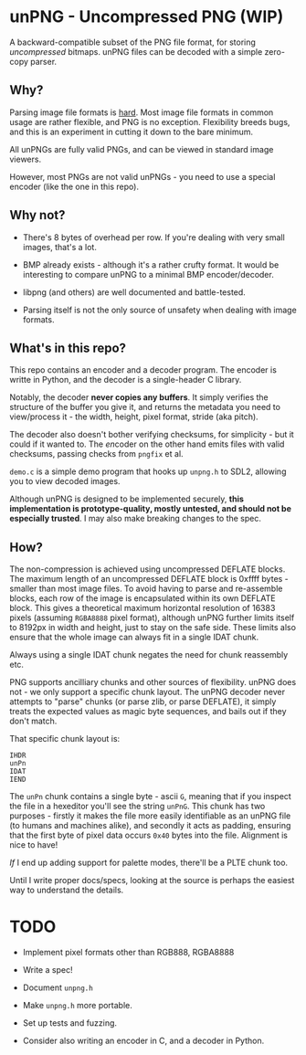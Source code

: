 # unPNG - Uncompressed PNG (WIP)

A backward-compatible subset of the PNG file format, for storing *uncompressed* bitmaps. unPNG files can be decoded with a simple zero-copy parser.

## Why?

Parsing image file formats is [hard](https://binarly.io/posts/The_Far_Reaching_Consequences_of_LogoFAIL/). Most image file formats in common usage are rather flexible, and PNG is no exception. Flexibility breeds bugs, and this is an experiment in cutting it down to the bare minimum.

All unPNGs are fully valid PNGs, and can be viewed in standard image viewers.

However, most PNGs are not valid unPNGs - you need to use a special encoder (like the one in this repo).

## Why not?

- There's 8 bytes of overhead per row. If you're dealing with very small images, that's a lot.

- BMP already exists - although it's a rather crufty format. It would be interesting to compare unPNG to a minimal BMP encoder/decoder.

- libpng (and others) are well documented and battle-tested.

- Parsing itself is not the only source of unsafety when dealing with image formats.

## What's in this repo?

This repo contains an encoder and a decoder program. The encoder is writte in Python, and the decoder is a single-header C library.

Notably, the decoder **never copies any buffers**. It simply verifies the structure of the buffer you give it, and returns the metadata you need to view/process it - the width, height, pixel format, stride (aka pitch).

The decoder also doesn't bother verifying checksums, for simplicity - but it could if it wanted to. The *en*coder on the other hand emits files with valid checksums, passing checks from `pngfix` et al.

`demo.c` is a simple demo program that hooks up `unpng.h` to SDL2, allowing you to view decoded images.

Although unPNG is designed to be implemented securely, **this implementation is prototype-quality, mostly untested, and should not be especially trusted**. I may also make breaking changes to the spec.

## How?

The non-compression is achieved using uncompressed DEFLATE blocks. The maximum length of an uncompressed DEFLATE block is 0xffff bytes - smaller than most image files. To avoid having to parse and re-assemble blocks, each row of the image is encapsulated within its own DEFLATE block. This gives a theoretical maximum horizontal resolution of 16383 pixels (assuming `RGBA8888` pixel format), although unPNG further limits itself to 8192px in width and height, just to stay on the safe side. These limits also ensure that the whole image can always fit in a single IDAT chunk.

Always using a single IDAT chunk negates the need for chunk reassembly etc.

PNG supports ancilliary chunks and other sources of flexibility. unPNG does not - we only support a specific chunk layout. The unPNG decoder never attempts to "parse" chunks (or parse zlib, or parse DEFLATE), it simply treats the expected values as magic byte sequences, and bails out if they don't match.

That specific chunk layout is:

```
IHDR
unPn
IDAT
IEND
```

The `unPn` chunk contains a single byte - ascii `G`, meaning that if you inspect the file in a hexeditor you'll see the string `unPnG`. This chunk has two purposes - firstly it makes the file more easily identifiable as an unPNG file (to humans and machines alike), and secondly it acts as padding, ensuring that the first byte of pixel data occurs `0x40` bytes into the file. Alignment is nice to have!

*If* I end up adding support for palette modes, there'll be a PLTE chunk too.

Until I write proper docs/specs, looking at the source is perhaps the easiest way to understand the details.

# TODO

- Implement pixel formats other than RGB888, RGBA8888

- Write a spec!

- Document `unpng.h`

- Make `unpng.h` more portable.

- Set up tests and fuzzing.

- Consider also writing an encoder in C, and a decoder in Python.
